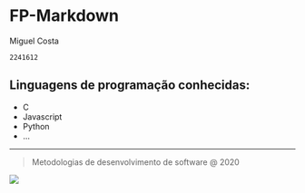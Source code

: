 # FP-Markdown

Miguel Costa

  ``2241612``
## Linguagens de programação conhecidas:

* C
* Javascript
* Python
* ...
---
> Metodologias de desenvolvimento de software @ 2020
> 
![](https://eduportugal.eu/wp-content/uploads/2017/08/eduportugal_ipleiria_n.jpg)